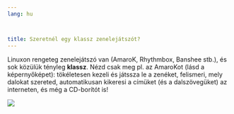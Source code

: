 ```yaml
---
lang: hu



title: Szeretnél egy klassz zenelejátszót?
---
```


Linuxon rengeteg zenelejátszó van (AmaroK, Rhythmbox, Banshee stb.), és sok közülük tényleg <b>klassz</b>. Nézd csak meg pl. az AmaroKot (lásd a képernyőképet): tökéletesen kezeli és játssza le a zenéket, felismeri, mely dalokat szereted, automatikusan kikeresi a címüket (és a dalszövegüket) az interneten, és még a CD-borítót is!

<img src="Images/amarok.png" />




